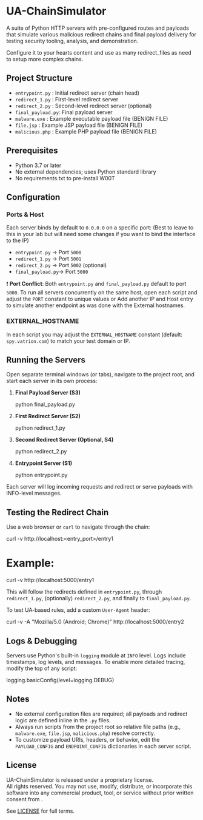 # UA-ChainSimulator

A suite of Python HTTP servers with pre-configured routes and payloads that simulate various malicious redirect chains and final payload delivery for testing security tooling, analysis, and demonstration. 

Configure it to your hearts content and use as many redirect_files as need to setup more complex chains. 

## Project Structure

- `entrypoint.py`   : Initial redirect server (chain head)
- `redirect_1.py`   : First-level redirect server
- `redirect_2.py`   : Second-level redirect server (optional)
- `final_payload.py`: Final payload server
- `malware.exe`     : Example executable payload file (BENIGN FILE)
- `file.jsp`        : Example JSP payload file (BENIGN FILE)
- `malicious.php`   : Example PHP payload file (BENIGN FILE)

## Prerequisites

- Python 3.7 or later
- No external dependencies; uses Python standard library
- No requirements.txt to pre-install W00T

## Configuration

### Ports & Host
Each server binds by default to `0.0.0.0` on a specific port: (Best to leave to this in your lab but will need some changes if you want to bind the interface to the IP)

- `entrypoint.py`   → Port `5000`
- `redirect_1.py`   → Port `5001`
- `redirect_2.py`   → Port `5002` (optional)
- `final_payload.py`→ Port `5000` 

❗ **Port Conflict**: Both `entrypoint.py` and `final_payload.py` default to port `5000`. To run all servers concurrently on the same host, open each script and adjust the `PORT` constant to unique values or Add another IP and Host entry to simulate another endpoint as was done with the External hostnames.

### EXTERNAL_HOSTNAME
In each script you may adjust the `EXTERNAL_HOSTNAME` constant (default: `spy.vatrion.com`) to match your test domain or IP.

## Running the Servers

Open separate terminal windows (or tabs), navigate to the project root, and start each server in its own process:

1. **Final Payload Server (S3)**
  
   python final_payload.py
   
2. **First Redirect Server (S2)**
  
   python redirect_1.py
   
3. **Second Redirect Server (Optional, S4)**
  
   python redirect_2.py
   
4. **Entrypoint Server (S1)**
  
   python entrypoint.py
   

Each server will log incoming requests and redirect or serve payloads with INFO-level messages.

## Testing the Redirect Chain

Use a web browser or `curl` to navigate through the chain:

curl -v http://localhost:<entry_port>/entry1

# Example:

curl -v http://localhost:5000/entry1

This will follow the redirects defined in `entrypoint.py`, through `redirect_1.py`, (optionally) `redirect_2.py`, and finally to `final_payload.py`.

To test UA-based rules, add a custom `User-Agent` header:

curl -v -A "Mozilla/5.0 (Android; Chrome)" http://localhost:5000/entry2


## Logs & Debugging

Servers use Python's built-in `logging` module at `INFO` level. Logs include timestamps, log levels, and messages. To enable more detailed tracing, modify the top of any script:

logging.basicConfig(level=logging.DEBUG)


## Notes

- No external configuration files are required; all payloads and redirect logic are defined inline in the `.py` files.
- Always run scripts from the project root so relative file paths (e.g., `malware.exe`, `file.jsp`, `malicious.php`) resolve correctly.
- To customize payload URIs, headers, or behavior, edit the `PAYLOAD_CONFIG` and `ENDPOINT_CONFIG` dictionaries in each server script.

## License

UA-ChainSimulator is released under a proprietary license.  
All rights reserved. You may not use, modify, distribute, or incorporate this software into any commercial product, tool, or service without prior written consent from .  

See [LICENSE](./License.md) for full terms.

